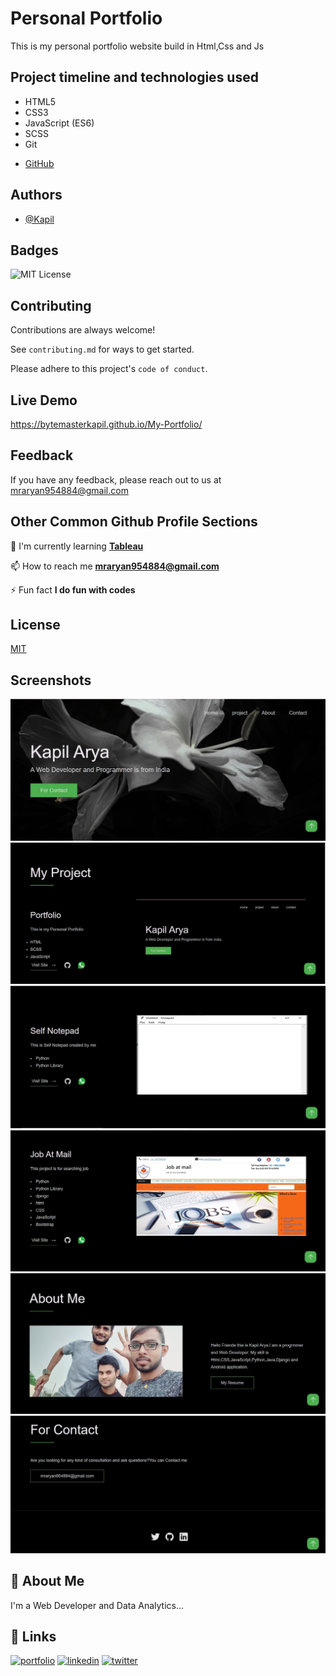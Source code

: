 
# Personal Portfolio

This is my personal portfolio website build in Html,Css and Js


## Project timeline and technologies used

* HTML5
* CSS3
* JavaScript (ES6)
* SCSS
* Git
- [GitHub](https://github.com/bytemasterkapil)
## Authors

- [@Kapil](https://github.com/bytemasterkapil)


## Badges


![MIT License](https://img.shields.io/badge/License-MIT-green.svg)


## Contributing

Contributions are always welcome!

See `contributing.md` for ways to get started.

Please adhere to this project's `code of conduct`.


## Live Demo

https://bytemasterkapil.github.io/My-Portfolio/


## Feedback

If you have any feedback, please reach out to us at mraryan954884@gmail.com


## Other Common Github Profile Sections
🧠 I'm currently learning [**Tableau**](https://www.tableau.com/trial/tableau-cloud?nc=7013y000001zYCsAAM&utm_campaign_id=2017019&utm_campaign=APAC_IND_FY25Q1_DATABUYER_Google_Brand_Broad_Base_BR&utm_medium=Paid+Search&utm_source=Google+Search&utm_language=EN&utm_country=IND&kw=tableau&adgroup=Brand-Exact&adused=698125202602&matchtype=b&placement=&gad_source=1&gclid=CjwKCAjwgpCzBhBhEiwAOSQWQfju_qIBciWR8t-YCri8f3upiTJUmWXg0a9lZZHGnm02j60api405RoCP0YQAvD_BwE&gclsrc=aw.ds)

📫 How to reach me **mraryan954884@gmail.com**

⚡️ Fun fact **I do fun with codes**


## License

[MIT](https://github.com/bytemasterkapil/My-Portfolio/blob/main/LICENSE)


## Screenshots

![Screenshot 1](https://github.com/bytemasterkapil/My-Portfolio/blob/main/Screenshot-1.jpg)
![Screenshot 2](https://github.com/bytemasterkapil/My-Portfolio/blob/main/Screenshot-2.jpg)
![Screenshot 3](https://github.com/bytemasterkapil/My-Portfolio/blob/main/Screenshot-3.jpg)
![Screenshot 4](https://github.com/bytemasterkapil/My-Portfolio/blob/main/Screenshot-4.jpg)
![Screenshot 5](https://github.com/bytemasterkapil/My-Portfolio/blob/main/Screenshot-5.jpg)
![Screenshot 6](https://github.com/bytemasterkapil/My-Portfolio/blob/main/Screenshot-6.jpg)

## 🚀 About Me
I'm a Web Developer and Data Analytics...


## 🔗 Links
[![portfolio](https://img.shields.io/badge/my_portfolio-000?style=for-the-badge&logo=ko-fi&logoColor=white)](https://bytemasterkapil.github.io/My-Portfolio/)
[![linkedin](https://img.shields.io/badge/linkedin-0A66C2?style=for-the-badge&logo=linkedin&logoColor=white)](https://www.linkedin.com/in/mr-kapil-028845214)
[![twitter](https://img.shields.io/badge/twitter-1DA1F2?style=for-the-badge&logo=twitter&logoColor=white)](https://twitter.com/kapil625108)

